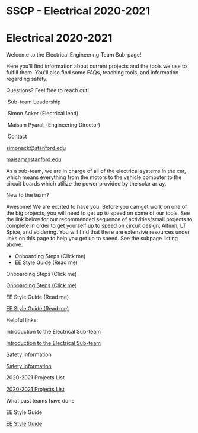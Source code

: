 # SSCP - Electrical 2020-2021

# Electrical 2020-2021

Welcome to the Electrical Engineering Team Sub-page! 

Here you'll find information about current projects and the tools we use to fulfill them. You'll also find some FAQs, teaching tools, and information regarding safety.

Questions? Feel free to reach out!

 Sub-team Leadership

 Simon Acker (Electrical lead)

 Maisam Pyarali (Engineering Director)

 Contact

simonack@stanford.edu

maisam@stanford.edu

As a sub-team, we are in charge of all of the electrical systems in the car, which means everything from the motors to the vehicle computer to the circuit boards which utilize the power provided by the solar array. 

New to the team? 

Awesome! We are excited to have you. Before you can get work on one of the big projects, you will need to get up to speed on some of our tools. See the link below for our recommended sequence of activities/small projects to complete in order to get yourself up to speed on circuit design, Altium, LT Spice, and soldering. You will find that there are extensive resources under links on this page to help you get up to speed. See the subpage listing above.

* Onboarding Steps (Click me)
* EE Style Guide (Read me)

Onboarding Steps (Click me)

[Onboarding Steps (Click me)](https://docs.google.com/document/d/10PcPwfpM53pWeGD02rk87yr5mPMRlIcQdGaZAfmSmSk/edit?usp=sharing)

EE Style Guide (Read me)

[EE Style Guide (Read me)](/home/sscp-2020-2021/electrical-2020-2021/ee-style-guide-2020-2021)

Helpful links:

Introduction to the Electrical Sub-team

[Introduction to the Electrical Sub-team](https://docs.google.com/presentation/d/1eThC8lKprOP-F-ibaTBPXha3juU6y-Fi7GOq06gATzY/edit?usp=sharing)

Safety Information

[Safety Information](https://drive.google.com/file/d/1LcWZaeTjVISdEWNt9_OMduti3uXOMrJk/view)

2020-2021 Projects List

[2020-2021 Projects List](https://docs.google.com/document/d/1sGfGGAU0OpbmtbKc4VluTzhXRAkgkOzRgQWCU9gtVHs/edit?usp=sharing)

What past teams have done

EE Style Guide

[EE Style Guide](/home/sscp-2020-2021/electrical-2020-2021/ee-style-guide-2020-2021)

